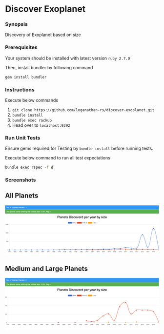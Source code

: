 # Discover Exoplanet

### Synopsis
Discovery of Exoplanet based on size

### Prerequisites
Your system should be installed with latest version `ruby 2.7.0`

Then, install bundler by following command


```sh
gem install bundler
```

### Instructions

Execute below commands

1. `git clone https://github.com/loganathan-rs/discover-exoplanet.git`
2. `bundle install`
3. `bundle exec rackup`
4. Head over to `localhost:9292`

### Run Unit Tests

Ensure gems required for Testing by `bundle install` before running tests.

Execute below command to run all test expectations 

```sh
bundle exec rspec -f d`
```

### Screenshots

## All Planets

![GitHub Logo](./images/all.png)

## Medium and Large Planets

![GitHub Logo](./images/medium-large.png)
